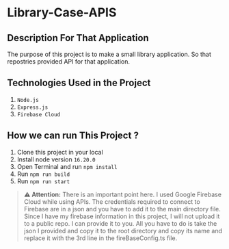 # Library-Case-APIS

## Description For That Application

The purpose of this project is to make a small library application. So that repostries provided API for that application.

## Technologies Used in the Project

1. `Node.js`
2. `Express.js`
3. `Firebase Cloud`

## How we can run This Project ? 

1. Clone this project in your local
2. Install node version `16.20.0`
3. Open Terminal and run `npm install`
4. Run `npm run build`
5. Run `npm run start`

> **⚠️ Attention:** There is an important point here. I used Google Firebase Cloud while using APIs. The credentials required to connect to Firebase are in a json and you have to add it to the main directory file. Since I have my firebase information in this project, I will not upload it to a public repo. I can provide it to you. All you have to do is take the json I provided and copy it to the root directory and copy its name and replace it with the 3rd line in the fireBaseConfig.ts file.

